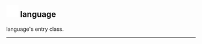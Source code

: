 ## <img src="../../.gitbook/assets/base.png" width="32" height="32" /> language
language's entry class.<br>


--------